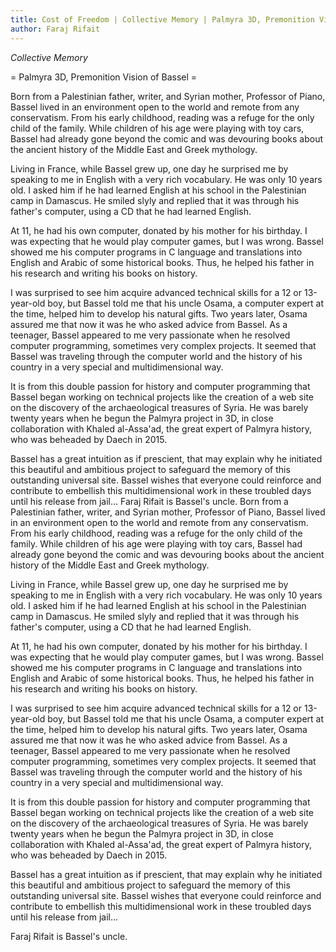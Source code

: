 ```yaml
---
title: Cost of Freedom | Collective Memory | Palmyra 3D, Premonition Vision of Bassel
author: Faraj Rifait
---
```


*Collective Memory*

= Palmyra 3D, Premonition Vision of Bassel =

Born from a Palestinian father, writer, and Syrian mother, Professor of Piano, Bassel lived in an environment open to the world and remote from any conservatism. From his early childhood, reading was a refuge for the only child of the family. While children of his age were playing with toy cars, Bassel had already gone beyond the comic and was devouring books about the ancient history of the Middle East and Greek mythology.

Living in France, while Bassel grew up, one day he surprised me by speaking to me in English with a very rich vocabulary. He was only 10 years old. I asked him if he had learned English at his school in the Palestinian camp in Damascus. He smiled slyly and replied that it was through his father's computer, using a CD that he had learned English.

At 11, he had his own computer, donated by his mother for his birthday. I was expecting that he would play computer games, but I was wrong. Bassel showed me his computer programs in C language and translations into English and Arabic of some historical books. Thus, he helped his father in his research and writing his books on history.

I was surprised to see him acquire advanced technical skills for a 12 or 13-year-old boy,  but Bassel told me that his uncle Osama, a computer expert at the time, helped him to develop his natural gifts. Two years later, Osama assured me that now it was he who asked advice from Bassel. As a teenager, Bassel appeared to me very passionate when he resolved computer programming, sometimes very complex projects. It seemed that Bassel was traveling through the computer world and the history of his country in a very special and multidimensional way.

It is from this double passion for history and computer programming that Bassel began working on technical projects like the creation of a web site on the discovery of the archaeological treasures of Syria. He was barely twenty years when he begun the Palmyra project in 3D, in close collaboration with Khaled al-Assa'ad, the great expert of Palmyra history, who was beheaded by Daech in 2015.

Bassel has a great intuition as if prescient, that may explain why he initiated this beautiful and ambitious project to safeguard the memory of this outstanding universal site. Bassel wishes that everyone could reinforce and contribute to embellish this multidimensional work in these troubled days until his release from jail...
Faraj Rifait is Bassel's uncle.
Born from a Palestinian father, writer, and Syrian mother, Professor of Piano, Bassel lived in an environment open to the world and remote from any conservatism. From his early childhood, reading was a refuge for the only child of the family. While children of his age were playing with toy cars, Bassel had already gone beyond the comic and was devouring books about the ancient history of the Middle East and Greek mythology.

Living in France, while Bassel grew up, one day he surprised me by speaking to me in English with a very rich vocabulary. He was only 10 years old. I asked him if he had learned English at his school in the Palestinian camp in Damascus. He smiled slyly and replied that it was through his father's computer, using a CD that he had learned English.

At 11, he had his own computer, donated by his mother for his birthday. I was expecting that he would play computer games, but I was wrong. Bassel showed me his computer programs in C language and translations into English and Arabic of some historical books. Thus, he helped his father in his research and writing his books on history.

I was surprised to see him acquire advanced technical skills for a 12 or 13-year-old boy,  but Bassel told me that his uncle Osama, a computer expert at the time, helped him to develop his natural gifts. Two years later, Osama assured me that now it was he who asked advice from Bassel. As a teenager, Bassel appeared to me very passionate when he resolved computer programming, sometimes very complex projects. It seemed that Bassel was traveling through the computer world and the history of his country in a very special and multidimensional way.

It is from this double passion for history and computer programming that Bassel began working on technical projects like the creation of a web site on the discovery of the archaeological treasures of Syria. He was barely twenty years when he begun the Palmyra project in 3D, in close collaboration with Khaled al-Assa'ad, the great expert of Palmyra history, who was beheaded by Daech in 2015.

Bassel has a great intuition as if prescient, that may explain why he initiated this beautiful and ambitious project to safeguard the memory of this outstanding universal site. Bassel wishes that everyone could reinforce and contribute to embellish this multidimensional work in these troubled days until his release from jail...

<span class="author bio">Faraj Rifait is Bassel's uncle.</span>
